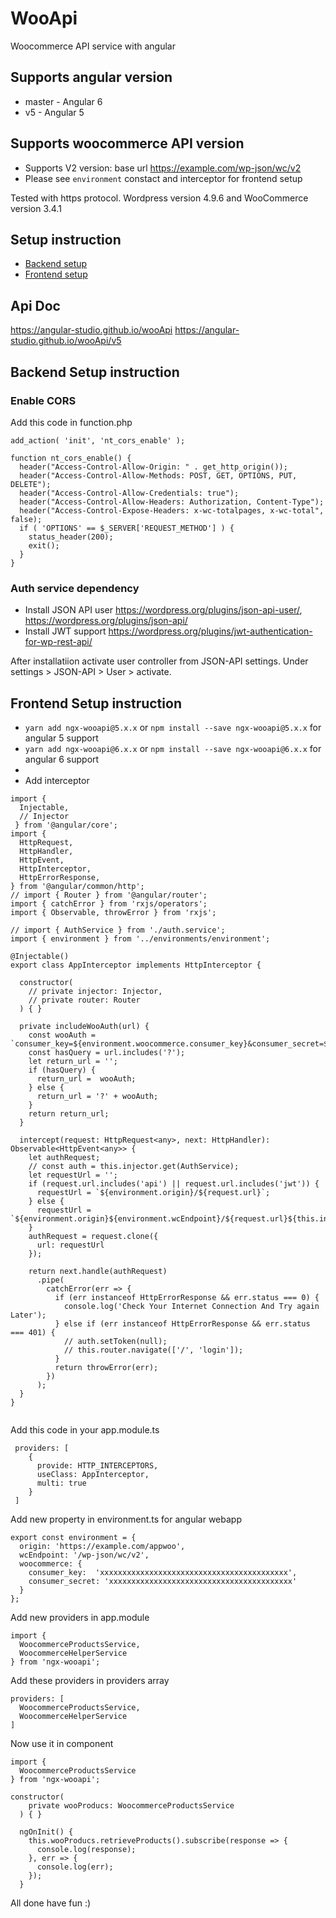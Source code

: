 # WooApi
Woocommerce API service with angular

## Supports angular version
- master - Angular 6
- v5 - Angular 5

## Supports woocommerce API version
- Supports V2 version: base url https://example.com/wp-json/wc/v2
- Please see `environment` constact and interceptor for frontend setup


Tested with https protocol. Wordpress version 4.9.6 and WooCommerce version 3.4.1

## Setup instruction
- [Backend setup](#backend-setup-instruction)
- [Frontend setup](#frontend-setup-instruction)

## Api Doc
https://angular-studio.github.io/wooApi
https://angular-studio.github.io/wooApi/v5

## Backend Setup instruction

### Enable CORS
Add this code in function.php

```
add_action( 'init', 'nt_cors_enable' );

function nt_cors_enable() {
  header("Access-Control-Allow-Origin: " . get_http_origin());
  header("Access-Control-Allow-Methods: POST, GET, OPTIONS, PUT, DELETE");
  header("Access-Control-Allow-Credentials: true");
  header("Access-Control-Allow-Headers: Authorization, Content-Type");
  header("Access-Control-Expose-Headers: x-wc-totalpages, x-wc-total", false);
  if ( 'OPTIONS' == $_SERVER['REQUEST_METHOD'] ) {
    status_header(200);
    exit();
  }
}
```

### Auth service dependency
- Install JSON API user https://wordpress.org/plugins/json-api-user/, https://wordpress.org/plugins/json-api/
- Install JWT support https://wordpress.org/plugins/jwt-authentication-for-wp-rest-api/

After installatiion activate user controller from JSON-API settings. Under settings > JSON-API > User > activate.



## Frontend Setup instruction

- `yarn add ngx-wooapi@5.x.x` or `npm install --save ngx-wooapi@5.x.x` for angular 5 support
- `yarn add ngx-wooapi@6.x.x` or `npm install --save ngx-wooapi@6.x.x` for angular 6 support
- 
- Add interceptor 

```
import {
  Injectable,
  // Injector
 } from '@angular/core';
import {
  HttpRequest,
  HttpHandler,
  HttpEvent,
  HttpInterceptor,
  HttpErrorResponse,
} from '@angular/common/http';
// import { Router } from '@angular/router';
import { catchError } from 'rxjs/operators';
import { Observable, throwError } from 'rxjs';

// import { AuthService } from './auth.service';
import { environment } from '../environments/environment';

@Injectable()
export class AppInterceptor implements HttpInterceptor {

  constructor(
    // private injector: Injector,
    // private router: Router
  ) { }

  private includeWooAuth(url) {
    const wooAuth = `consumer_key=${environment.woocommerce.consumer_key}&consumer_secret=${environment.woocommerce.consumer_secret}`;
    const hasQuery = url.includes('?');
    let return_url = '';
    if (hasQuery) {
      return_url =  wooAuth;
    } else {
      return_url = '?' + wooAuth;
    }
    return return_url;
  }

  intercept(request: HttpRequest<any>, next: HttpHandler): Observable<HttpEvent<any>> {
    let authRequest;
    // const auth = this.injector.get(AuthService);
    let requestUrl = '';
    if (request.url.includes('api') || request.url.includes('jwt')) {
      requestUrl = `${environment.origin}/${request.url}`;
    } else {
      requestUrl = `${environment.origin}${environment.wcEndpoint}/${request.url}${this.includeWooAuth(request.url)}`;
    }
    authRequest = request.clone({
      url: requestUrl
    });

    return next.handle(authRequest)
      .pipe(
        catchError(err => {
          if (err instanceof HttpErrorResponse && err.status === 0) {
            console.log('Check Your Internet Connection And Try again Later');
          } else if (err instanceof HttpErrorResponse && err.status === 401) {
            // auth.setToken(null);
            // this.router.navigate(['/', 'login']);
          }
          return throwError(err);
        })
      );
  }
}


```

Add this code in your app.module.ts

```
 providers: [
    {
      provide: HTTP_INTERCEPTORS,
      useClass: AppInterceptor,
      multi: true
    }
 ]

```
Add new property in environment.ts for angular webapp 

```
export const environment = {
  origin: 'https://example.com/appwoo',
  wcEndpoint: '/wp-json/wc/v2',
  woocommerce: {
    consumer_key:  'xxxxxxxxxxxxxxxxxxxxxxxxxxxxxxxxxxxxxxxxxx',
    consumer_secret: 'xxxxxxxxxxxxxxxxxxxxxxxxxxxxxxxxxxxxxxxxx'
  }
};
```

Add new providers in app.module 
```
import {
  WoocommerceProductsService,
  WoocommerceHelperService
} from 'ngx-wooapi';
```
Add these providers in providers array

```
providers: [
  WoocommerceProductsService,
  WoocommerceHelperService
]
```

Now use it in component

```
import {
  WoocommerceProductsService
} from 'ngx-wooapi';

constructor(
    private wooProducs: WoocommerceProductsService
  ) { }

  ngOnInit() {
    this.wooProducs.retrieveProducts().subscribe(response => {
      console.log(response);
    }, err => {
      console.log(err);
    });
  }

```

All done have fun :)